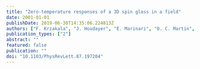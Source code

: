 ```yaml
---
title: "Zero-temperature responses of a 3D spin glass in a field"
date: 2001-01-01
publishDate: 2019-06-30T14:35:06.224813Z
authors: ["F. Krzakala", "J. Houdayer", "E. Marinari", "O. C. Martin", "G. Parisi"]
publication_types: ["2"]
abstract: ""
featured: false
publication: ""
doi: "10.1103/PhysRevLett.87.197204"
---
```


